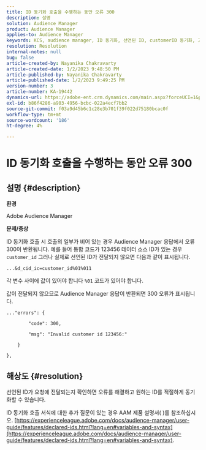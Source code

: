 ```yaml
---
title: ID 동기화 호출을 수행하는 동안 오류 300
description: 설명
solution: Audience Manager
product: Audience Manager
applies-to: Audience Manager
keywords: KCS, audience manager, ID 동기화, 선언된 ID, customerID 동기화, 고객 ID, 온라인 동기화
resolution: Resolution
internal-notes: null
bug: false
article-created-by: Nayanika Chakravarty
article-created-date: 1/2/2023 9:48:50 PM
article-published-by: Nayanika Chakravarty
article-published-date: 1/2/2023 9:49:25 PM
version-number: 3
article-number: KA-19442
dynamics-url: https://adobe-ent.crm.dynamics.com/main.aspx?forceUCI=1&pagetype=entityrecord&etn=knowledgearticle&id=a715aa3d-e78a-ed11-81ac-6045bd006c82
exl-id: b86f4286-a903-4956-bcbc-022a4ecf7bb2
source-git-commit: f03a9d45b6c1c28e3b701f39f022d75180bcac0f
workflow-type: tm+mt
source-wordcount: '186'
ht-degree: 4%

---
```


# ID 동기화 호출을 수행하는 동안 오류 300

## 설명 {#description}


<b>환경</b>

Adobe Audience Manager

<b>문제/증상</b>

ID 동기화 호출 시 호출의 일부가 비어 있는 경우 Audience Manager 응답에서 오류 300이 반환됩니다. 예를 들어 통합 코드가 123456 데이터 소스 ID가 있는 경우 `customer_id` 그러나 실제로 선언된 ID가 전달되지 않으면 다음과 같이 표시됩니다.

`...&d_cid_ic=customer_id%01%011`

각 변수 사이에 값이 있어야 합니다 `%01` 코드가 있어야 합니다.

값이 전달되지 않으므로 Audience Manager 응답이 반환되면 300 오류가 표시됩니다.




```
..."errors": {

        "code": 300,

        "msg": "Invalid customer id 123456:"

    }

},
```





## 해상도 {#resolution}


선언된 ID가 요청에 전달되는지 확인하면 오류를 해결하고 원하는 ID를 적절하게 동기화할 수 있습니다.

ID 동기화 호출 서식에 대한 추가 질문이 있는 경우 AAM 제품 설명서( )를 참조하십시오. [https://experienceleague.adobe.com/docs/audience-manager/user-guide/features/declared-ids.html?lang=en#variables-and-syntax](https://experienceleague.adobe.com/docs/audience-manager/user-guide/features/declared-ids.html?lang=en#variables-and-syntax).
